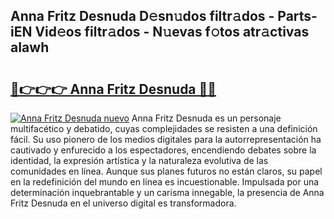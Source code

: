 ## Anna Fritz Desnuda D𝚎sn𝚞dos filtr𝚊dos - Parts-iEN Vid𝚎os filtr𝚊dos - N𝚞evas f𝚘tos atr𝚊ctivas aIawh

# <h2><a href="http://mbcfj9h.tromn.icu/?c=Anna+Fritz+Desnuda">🔗👉👉👉 Anna Fritz Desnuda 🔗🔗</a></h2>

[![Anna Fritz Desnuda nuevo](https://i.imgur.com/pEAQMta.gif)](http://mbcfj9h.tromn.icu/?c=Anna+Fritz+Desnuda)
Anna Fritz Desnuda es un personaje multifacético y debatido, cuyas complejidades se resisten a una definición fácil.  Su uso pionero de los medios digitales para la autorrepresentación ha cautivado y enfurecido a los espectadores, encendiendo debates sobre la identidad, la expresión artística y la naturaleza evolutiva de las comunidades en línea. Aunque sus planes futuros no están claros, su papel en la redefinición del mundo en línea es incuestionable. Impulsada por una determinación inquebrantable y un carisma innegable, la presencia de Anna Fritz Desnuda en el universo digital es transformadora.
